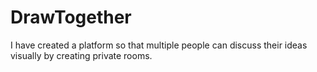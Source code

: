 # DrawTogether
I have created a platform so that multiple people can discuss their ideas visually by creating private rooms.
